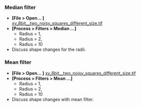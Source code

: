 ### Median filter
- **[File > Open... ]**  
[xy_8bit__two_noisy_squares_different_size.tif](https://github.com/NEUBIAS/training-resources/raw/master/image_data/xy_8bit__two_noisy_squares_different_size.tif)
- **[Process > Filters > Median ...]**
    - Radius = 1, 
    - Radius = 2,
    - Radius = 10
- Discuss shape changes for the radii.

### Mean filter
- **[File > Open... ]** [xy_8bit__two_noisy_squares_different_size.tif](https://github.com/NEUBIAS/training-resources/raw/master/image_data/xy_8bit__two_noisy_squares_different_size.tif)
- **[Process > Filters > Mean ...]**
    - Radius = 1, 
    - Radius = 2,
    - Radius = 10
- Discuss shape changes with mean filter.

